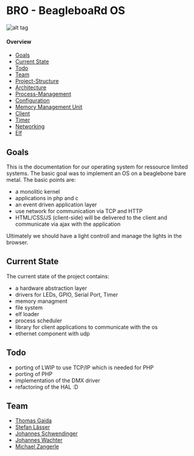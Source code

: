 ﻿# BRO - BeagleboaRd OS

![alt tag](https://raw.github.com/BRO-FHV/docs/master/images/logo_transparent.png)

#### Overview

- [Goals](#Goals)
- [Current State](#CurrentState)
- [Todo](#Todo)
- [Team](#Team)
- [Project-Structure](https://github.com/BRO-FHV/docs/blob/master/project-structure.md)
- [Architecture](https://github.com/BRO-FHV/docs/blob/master/architecture.md)
- [Process-Management](https://github.com/BRO-FHV/docs/blob/master/process-management.md)
- [Configuration](https://github.com/BRO-FHV/docs/blob/master/configuration.md)
- [Memory Management Unit](https://github.com/BRO-FHV/docs/blob/master/mmu.md)
- [Client](https://github.com/BRO-FHV/docs/blob/master/client.md)
- [Timer](https://github.com/BRO-FHV/docs/blob/master/timer.md)
- [Networking](https://github.com/BRO-FHV/docs/blob/master/networking.md)
- [Elf](https://github.com/BRO-FHV/docs/blob/master/elf.md)

## <a name="Goals"></a>Goals
This is the documentation for our operating system for ressource limited systems. The basic goal was to implement an OS on a beaglebone bare metal. The basic points are:  

- a monolitic kernel
- applications in php and c
- an event driven application layer 
- use network for communication via TCP and HTTP
- HTML/CSS/JS (client-side) will be delivered to the client and communicate via ajax with the application

Ultimately we should have a light controll and manage the lights in the browser.

## <a name="CurrentState"></a>Current State
The current state of the project contains:

- a hardware abstraction layer 
- drivers for LEDs, GPIO, Serial Port, Timer
- memory managment
- file system
- elf loader
- process scheduler
- library for client applications to communicate with the os
- ethernet component with udp


## <a name="Todo"></a>Todo
- porting of LWIP to use TCP/IP which is needed for PHP
- porting of PHP
- implementation of the DMX driver
- refactoring of the HAL :D

## <a name="Team"></a>Team

- [Thomas Gaida](https://github.com/thomasgaida)
- [Stefan Lässer](https://github.com/sla89)
- [Johannes Schwendinger](https://github.com/jotschgl)
- [Johannes Wachter](https://github.com/wachterjohannes)
- [Michael Zangerle](https://github.com/michaelzangerle)
